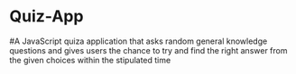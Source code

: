 # Quiz-App
#A JavaScript quiza application that asks random general knowledge questions and gives users the  chance to try and find the right answer from the given choices within the stipulated time
